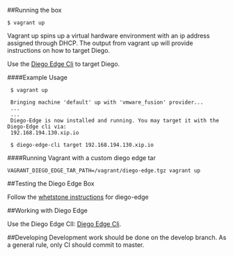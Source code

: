 ##Running the box

    $ vagrant up

Vagrant up spins up a virtual hardware environment with an ip address assigned through DHCP. The output from vagrant up will provide instructions on how to target Diego. 

Use the [Diego Edge Cli](https://github.com/pivotal-cf-experimental/diego-edge-cli) to target Diego.

####Example Usage

     $ vagrant up
     
     Bringing machine 'default' up with 'vmware_fusion' provider...
     ...
     ...
     Diego-Edge is now installed and running. You may target it with the Diego-Edge cli via:
     192.168.194.130.xip.io
     
     $ diego-edge-cli target 192.168.194.130.xip.io 
     

####Running Vagrant with a custom diego edge tar

    VAGRANT_DIEGO_EDGE_TAR_PATH=/vagrant/diego-edge.tgz vagrant up


##Testing the Diego Edge Box

 Follow the [whetstone instructions](https://github.com/pivotal-cf-experimental/whetstone) for diego-edge

##Working with Diego Edge

 Use the Diego Edge ClI: [Diego Edge Cli](https://github.com/pivotal-cf-experimental/diego-edge-cli).



##Developing
  Development work should be done on the develop branch.
  As a general rule, only CI should commit to master.
